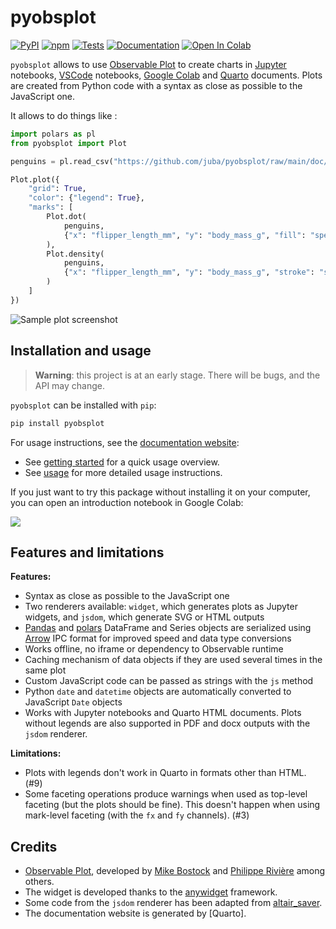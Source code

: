 # pyobsplot

[![PyPI](https://img.shields.io/pypi/v/pyobsplot.svg?color=green)](https://pypi.org/project/pyobsplot)
[![npm](https://img.shields.io/npm/v/pyobsplot?color=green)](https://www.npmjs.com/package/pyobsplot)
[![Tests](https://github.com/juba/pyobsplot/actions/workflows/tests.yml/badge.svg)](https://github.com/juba/pyobsplot/actions/workflows/tests.yml)
[![Documentation](https://github.com/juba/pyobsplot/actions/workflows/publish.yml/badge.svg)](https://github.com/juba/pyobsplot/actions/workflows/publish.yml)
[![Open In Colab](https://github.com/juba/pyobsplot/raw/main/doc/img/colab-badge.svg)](https://colab.research.google.com/github/juba/pyobsplot/blob/main/examples/introduction.ipynb)


`pyobsplot` allows to use [Observable Plot](https://observablehq.com/@observablehq/plot?collection=@observablehq/plot) to create charts in [Jupyter](https://jupyter.org) notebooks, [VSCode](https://code.visualstudio.com) notebooks, [Google Colab](https://colab.research.google.com) and [Quarto](https://quarto.org) documents. Plots are created from Python code with a syntax as close as possible to the JavaScript one.

It allows to do things like :

```python
import polars as pl
from pyobsplot import Plot

penguins = pl.read_csv("https://github.com/juba/pyobsplot/raw/main/doc/data/penguins.csv")

Plot.plot({
    "grid": True,
    "color": {"legend": True},
    "marks": [
        Plot.dot(
            penguins, 
            {"x": "flipper_length_mm", "y": "body_mass_g", "fill": "species"}
        ),
        Plot.density(
            penguins, 
            {"x": "flipper_length_mm", "y": "body_mass_g", "stroke": "species"}
        )
    ]
})
```

![Sample plot screenshot](https://github.com/juba/pyobsplot/raw/main/doc/screenshots/readme_plot.png)


## Installation and usage

> **Warning**: this project is at an early stage. There will be bugs, and the API may change.

`pyobsplot` can be installed with `pip`:

```sh
pip install pyobsplot
```

For usage instructions, see the [documentation website](https://juba.github.io/pyobsplot):

- See [getting started](https://juba.github.io/pyobsplot/getting_started.html) for a quick usage overview.
- See [usage](https://juba.github.io/pyobsplot/usage.html) for more detailed usage instructions.

If you just want to try this package without installing it on your computer, you can open an introduction notebook in Google Colab: 

[![](https://github.com/juba/pyobsplot/raw/main/doc/img/colab-badge.svg)](https://colab.research.google.com/github/juba/pyobsplot/blob/main/examples/introduction.ipynb)


## Features and limitations

**Features:**

- Syntax as close as possible to the JavaScript one
- Two renderers available: `widget`, which generates plots as Jupyter widgets, and `jsdom`, which generate SVG or HTML outputs
- [Pandas](https://pandas.pydata.org) and [polars](https://pola.rs) DataFrame and Series objects are serialized using [Arrow](https://arrow.apache.org) IPC format for improved speed and data type conversions
- Works offline, no iframe or dependency to Observable runtime
- Caching mechanism of data objects if they are used several times in the same plot
- Custom JavaScript code can be passed as strings with the `js` method
- Python `date` and `datetime` objects are automatically converted to JavaScript `Date` objects
- Works with Jupyter notebooks and Quarto HTML documents. Plots without legends are also supported in PDF and docx outputs with the `jsdom` renderer.

**Limitations:**

- Plots with legends don't work in Quarto in formats other than HTML. (#9)
- Some faceting operations produce warnings when used as top-level faceting (but the plots should be fine). This doesn't happen when using mark-level faceting (with the `fx` and `fy` channels). (#3)



## Credits

- [Observable Plot](https://observablehq.com/@observablehq/plot?collection=@observablehq/plot), developed by [Mike Bostock](https://observablehq.com/@mbostock) and [Philippe Rivière](https://observablehq.com/@fil) among others.
- The widget is developed thanks to the [anywidget](https://anywidget.dev) framework.
- Some code from the `jsdom` renderer has been adapted from [altair_saver](https://github.com/altair-viz/altair_saver).
- The documentation website is generated by [Quarto].
